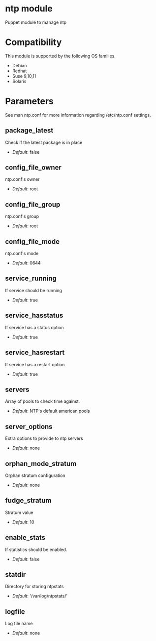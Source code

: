 # ntp module #

Puppet module to manage ntp

# Compatibility #

This module is supported by the following OS families.

 * Debian
 * Redhat
 * Suse 9,10,11
 * Solaris

# Parameters #

See man ntp.conf for more information regarding /etc/ntp.conf settings.


package_latest
--------------
Check if the latest package is in place

- *Default*: false

config_file_owner
-----------------
ntp.conf's owner

- *Default*: root

config_file_group
-----------------
ntp.conf's group

- *Default*: root

config_file_mode
----------------
ntp.conf's mode

- *Default*: 0644

service_running
---------------
If service should be running

- *Default*: true

service_hasstatus
-----------------
If service has a status option

- *Default*: true

service_hasrestart
------------------
If service has a restart option

- *Default*: true

servers
-------
Array of pools to check time against.

- *Default*: NTP's default american pools

server_options
--------------
Extra options to provide to ntp servers

- *Default*: none

orphan_mode_stratum
-------------------
Orphan stratum configuration

- *Default*: none

fudge_stratum
-------------
Stratum value

- *Default*: 10

enable_stats
------------
If statistics should be enabled.

- *Default*: false

statdir
-------
Directory for storing ntpstats

- *Default*: '/var/log/ntpstats/'

logfile
-------
Log file name

- *Default*: none